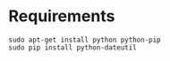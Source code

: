 # Requirements

```shell
sudo apt-get install python python-pip
sudo pip install python-dateutil
```
